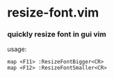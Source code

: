 # resize-font.vim #
### quickly resize font in gui vim ###

usage:

    map <F11> :ResizeFontBigger<CR>
    map <F12> :ResizeFontSmaller<CR>
